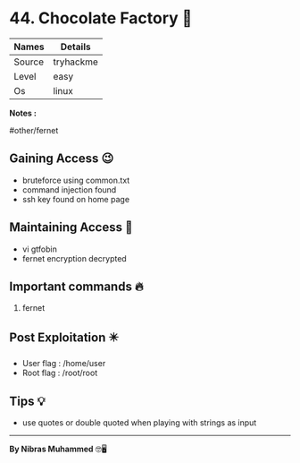 # 44. Chocolate Factory 🧭
Names | Details
--------|-----
Source | tryhackme
Level | easy
Os | linux

**Notes :**

#other/fernet


## Gaining Access 😉
- bruteforce using common.txt
- command injection found
- ssh key found on home page



## Maintaining Access 🥷
- vi gtfobin
- fernet encryption decrypted


## Important commands 🔥
1. fernet

## Post Exploitation ✴️
- User flag : /home/user
- Root flag : /root/root
## Tips 💡
- use quotes or double quoted when playing with strings as input


--------------------------------
**By Nibras Muhammed** 🤓🖥️